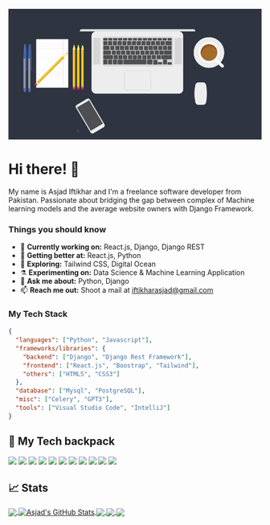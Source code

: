 [![Header](https://raw.githubusercontent.com/AsjadIftikhar/AsjadIftikhar/master/background.png "Header")](https://github.com/AsjadIftikhar)

# Hi there! 👋
My name is Asjad Iftikhar and I'm a freelance software developer from Pakistan. Passionate about bridging the gap between complex of Machine learning models and the average website owners with Django Framework.  

### Things you should know

- 🔭 <b>Currently working on:</b> React.js, Django, Django REST
- 🌱 <b>Getting better at:</b> React.js, Python
- 🤔 <b>Exploring:</b> Tailwind CSS, Digital Ocean
- ⚗️ <b>Experimenting on:</b> Data Science & Machine Learning Application
- 💬 <b>Ask me about:</b> Python, Django
- 📫 <b>Reach me out:</b> Shoot a mail at <a href="mailto:iftikharasjad@gmail.com" target="_blank">iftikharasjad@gmail.com</a>

### My Tech Stack

```json
{
  "languages": ["Python", "Javascript"],
  "frameworks/libraries": {
    "backend": ["Django", "Django Rest Framework"],
    "frontend": ["React.js", "Boostrap", "Tailwind"],
    "others": ["HTML5", "CSS3"]
  },
  "database": ["Mysql", "PostgreSQL"],
  "misc": ["Celery", "GPT3"],
  "tools": ["Visual Studio Code", "IntelliJ"]
}
```

## 🔧 My Tech backpack

![](https://img.shields.io/badge/OS-Linux-informational?style=flat&logo=linux&logoColor=white&color=2bbc8a)
![](https://img.shields.io/badge/Code-Python-informational?style=flat&logo=python&logoColor=white&color=2bbc8a)
![](https://img.shields.io/badge/Code-JavaScript-informational?style=flat&logo=javascript&logoColor=white&color=2bbc8a)
![](https://img.shields.io/badge/Code-React-informational?style=flat&logo=react&logoColor=white&color=2bbc8a)
![](https://img.shields.io/badge/Code-Django-informational?style=flat&logo=django&logoColor=white&color=2bbc8a)
![](https://img.shields.io/badge/Code-HTML5-informational?style=flat&logo=html5&logoColor=white&color=2bbc8a)
![](https://img.shields.io/badge/Code-Css-informational?style=flat&logo=css3&logoColor=white&color=2bbc8a)
![](https://img.shields.io/badge/Shell-Bash-informational?style=flat&logo=gnu-bash&logoColor=white&color=2bbc8a)
![](https://img.shields.io/badge/Tools-PostgreSQL-informational?style=flat&logo=postgresql&logoColor=white&color=2bbc8a)
![](https://img.shields.io/badge/Tools-Mysql-informational?style=flat&logo=mysql&logoColor=white&color=2bbc8a)
![](https://img.shields.io/badge/Cloud-Digital_Ocean-informational?style=flat&logo=digitalocean&logoColor=white&color=2bbc8a)

## &#x1f4c8; Stats

<a href="https://github.com/AsjadIftikhar">
  <img align="center" src="https://github-readme-stats.vercel.app/api/top-langs/?username=AsjadIftikhar&hide=dockerfile,css&title_color=ffffff&text_color=c9cacc&icon_color=2bbc8a&bg_color=1d1f21" />
</a>
<a href="https://github.com/AsjadIftikhar">
  <img align="center" src="https://github-readme-stats.vercel.app/api?username=AsjadIftikhar&show_icons=true&line_height=27&count_private=true&title_color=ffffff&text_color=c9cacc&icon_color=2bbc8a&bg_color=1d1f21" alt="Asjad's GitHub Stats" />
</a>

<a href="https://github.com/AsjadIftikhar/QR_Decoder">
  <img align="center" src="https://github-readme-stats.vercel.app/api/pin/?username=AsjadIftikhar&repo=QR_Decoder&title_color=ffffff&text_color=c9cacc&icon_color=2bbc8a&bg_color=1d1f21" />
</a>

<a href="https://github.com/AsjadIftikhar/blog">
  <img align="center" src="https://github-readme-stats.vercel.app/api/pin/?username=AsjadIftikhar&repo=blog&title_color=ffffff&text_color=c9cacc&icon_color=2bbc8a&bg_color=1d1f21" />
</a>

<a href="https://github.com/AsjadIftikhar/Panda-Mall">
  <img align="center" src="https://github-readme-stats.vercel.app/api/pin/?username=AsjadIftikhar&repo=Panda-Mall&title_color=ffffff&text_color=c9cacc&icon_color=2bbc8a&bg_color=1d1f21" />
</a>
